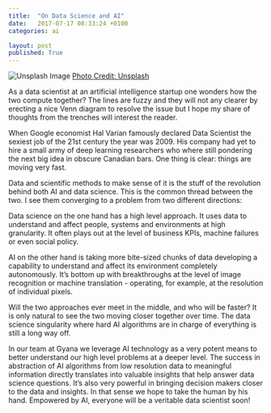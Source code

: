 ```yaml
---
title:  "On Data Science and AI"
date:   2017-07-17 08:33:24 +0100
categories: ai

layout: post
published: True
---
```


<div class="image-container">
  <img src="/images/connections.jpeg" alt="Unsplash Image">
  <a href="https://unsplash.com/" target="_blank" class="credit">Photo Credit: Unsplash</a>
</div>

As a data scientist at an artificial intelligence startup one wonders how the two compute together? The lines are fuzzy and they will not any clearer by erecting a nice Venn diagram to resolve the issue but I hope my share of thoughts from the trenches will interest the reader.

When Google economist Hal Varian famously declared Data Scientist the sexiest job of the 21st century the year was 2009. His company had yet to hire a small army of deep learning researchers who where still pondering the next big idea in obscure Canadian bars. One thing is clear: things are moving very fast.

Data and scientific methods to make sense of it is the stuff of the revolution behind both AI and data science. This is the common thread between the two. I see them converging to a problem from two different directions:

Data science on the one hand has a high level approach. It uses data to understand and affect people, systems and environments at high granularity. It often plays out at the level of business KPIs, machine failures or even social policy.

AI on the other hand is taking more bite-sized chunks of data developing a capability to understand and affect its environment completely autonomously. It’s bottom up with breakthroughs at the level of image recognition or machine translation - operating, for example, at the resolution of individual pixels.

Will the two approaches ever meet in the middle, and who will be faster? It is only natural to see the two moving closer together over time. The data science singularity where hard AI algorithms are in charge of everything is still a long way off.

In our team at Gyana we leverage AI technology as a very potent means to better understand our high level problems at a deeper level. The success in abstraction of AI algorithms from low resolution data to meaningful information directly translates into valuable insights that help answer data science questions. It’s also very powerful in bringing decision makers closer to the data and insights. In that sense we hope to take the human by his hand. Empowered by AI, everyone will be a veritable data scientist soon!
